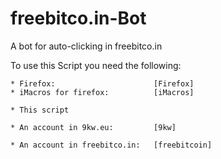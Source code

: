 # freebitco.in-Bot
A bot for auto-clicking in freebitco.in


To use this Script you need the following:

	* Firefox:						[Firefox]
	* iMacros for firefox:			[iMacros]
	
	* This script

	* An account in 9kw.eu:			[9kw]
	
	* An account in freebitco.in:	[freebitcoin]


	
[Firefox]:https://www.mozilla.org/en-US/firefox/all/
[iMacros]:https://addons.mozilla.org/es/firefox/addon/imacros-for-firefox/
[9kw]:https://www.9kw.eu
[freebitcoin]:http://freebitco.in/?r=1327941
